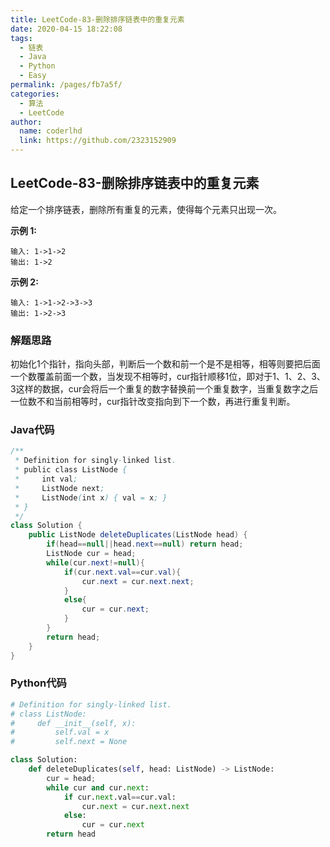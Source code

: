 ```yaml
---
title: LeetCode-83-删除排序链表中的重复元素
date: 2020-04-15 18:22:08
tags: 
  - 链表
  - Java
  - Python
  - Easy
permalink: /pages/fb7a5f/
categories: 
  - 算法
  - LeetCode
author: 
  name: coderlhd
  link: https://github.com/2323152909
---
```


## LeetCode-83-删除排序链表中的重复元素

给定一个排序链表，删除所有重复的元素，使得每个元素只出现一次。

<!--more-->

**示例 1:**

```
输入: 1->1->2
输出: 1->2
```

**示例 2:**

```
输入: 1->1->2->3->3
输出: 1->2->3
```

### 解题思路

初始化1个指针，指向头部，判断后一个数和前一个是不是相等，相等则要把后面一个数覆盖前面一个数，当发现不相等时，cur指针顺移1位，即对于1、1、2、3、3这样的数据，cur会将后一个重复的数字替换前一个重复数字，当重复数字之后一位数不和当前相等时，cur指针改变指向到下一个数，再进行重复判断。

### Java代码

```java
/**
 * Definition for singly-linked list.
 * public class ListNode {
 *     int val;
 *     ListNode next;
 *     ListNode(int x) { val = x; }
 * }
 */
class Solution {
    public ListNode deleteDuplicates(ListNode head) {
        if(head==null||head.next==null) return head;
        ListNode cur = head;
        while(cur.next!=null){
            if(cur.next.val==cur.val){
                cur.next = cur.next.next;
            }
            else{
                cur = cur.next;
            }
        }
        return head;
    }
}
```

### Python代码

```python
# Definition for singly-linked list.
# class ListNode:
#     def __init__(self, x):
#         self.val = x
#         self.next = None

class Solution:
    def deleteDuplicates(self, head: ListNode) -> ListNode:
        cur = head;
        while cur and cur.next:
            if cur.next.val==cur.val:
                cur.next = cur.next.next
            else:
                cur = cur.next
        return head

```

